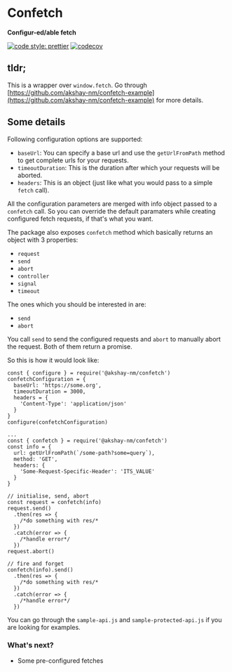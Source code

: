# Confetch

**Configur-ed/able fetch**

[![code style: prettier](https://img.shields.io/badge/code_style-prettier-ff69b4.svg?style=flat-square)](https://github.com/prettier/prettier)
[![codecov](https://codecov.io/gh/akshay-nm/confetch/branch/main/graph/badge.svg?token=4WB73CELH0)](https://codecov.io/gh/akshay-nm/confetch)

## tldr;

This is a wrapper over `window.fetch`. Go through [https://github.com/akshay-nm/confetch-example](https://github.com/akshay-nm/confetch-example) for more details.

## Some details

Following configuration options are supported:

- `baseUrl`: You can specify a base url and use the `getUrlFromPath` method to get complete urls for your requests.
- `timeoutDuration`: This is the duration after which your requests will be aborted.
- `headers`: This is an object (just like what you would pass to a simple `fetch` call).

All the configuration parameters are merged with info object passed to a `confetch` call. So you can override the default paramaters while creating configured fetch requests, if that's what you want.

The package also exposes `confetch` method which basically returns an object with 3 properties:

- `request`
- `send`
- `abort`
- `controller`
- `signal`
- `timeout`

The ones which you should be interested in are:

- `send`
- `abort`

You call `send` to send the configured requests and `abort` to manually abort the request.
Both of them return a promise.

So this is how it would look like:

```
const { configure } = require('@akshay-nm/confetch')
confetchConfiguration = {
  baseUrl: 'https://some.org',
  timeoutDuration = 3000,
  headers = {
    'Content-Type': 'application/json'
  }
}
configure(confetchConfiguration)

...
const { confetch } = require('@akshay-nm/confetch')
const info = {
  url: getUrlFromPath(`/some-path?some=query`),
  method: 'GET',
  headers: {
    'Some-Request-Specific-Header': 'ITS_VALUE'
  }
}

// initialise, send, abort
const request = confetch(info)
request.send()
  .then(res => {
    /*do something with res/*
  })
  .catch(error => {
    /*handle error*/
  })
request.abort()

// fire and forget
confetch(info).send()
  .then(res => {
    /*do something with res/*
  })
  .catch(error => {
    /*handle error*/
  })
```

You can go through the `sample-api.js` and `sample-protected-api.js` if you are looking for examples.

### What's next?

- Some pre-configured fetches
